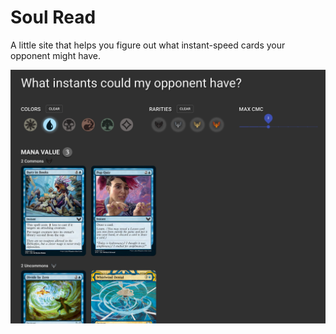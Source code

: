 # Soul Read

A little site that helps you figure out what instant-speed cards your opponent might have.

![soulread.xyz screenshot](./screenshot.png)
